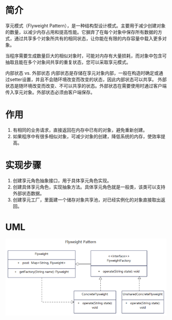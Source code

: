 # 简介
享元模式（Flyweight Pattern），是一种结构型设计模式。主要用于减少创建对象的数量，以减少内存占用和提高性能。它摒弃了在每个对象中保存所有数据的方式，通过共享多个对象所共有的相同状态，让你能在有限的内存容量中载入更多对象。

当程序需要生成数量巨大的相似对象时，可能对内存有大量损耗，而对象中包含可抽取且能在多个对象间共享的重复状态，您可以采取享元模式。

内部状态 vs. 外部状态
内部状态是存储在享元对象内部，一般在构造时确定或通过setter设置，并且不会随环境改变而改变的状态，因此内部状态可以共享。
外部状态是随环境改变而改变、不可以共享的状态。外部状态在需要使用时通过客户端传入享元对象。外部状态必须由客户端保存。

# 作用
1. 有相同的业务请求，直接返回在内存中已有的对象，避免重新创建。
2. 如果程序中有很多相似对象，可减少对象的创建，降低系统的内存，使效率提高。

# 实现步骤
1. 创建享元角色抽象接口，用于具体享元角色实现。
2. 创建具体享元角色，实现抽象方法。具体享元角色就是一般类，该类可以支持外部状态数据。
3. 创建享元工厂，里面建一个储存对象共享池，对已经实例化的对象直接取出返回。

# UML
<img src="../docs/uml/flyweight-pattern.png">